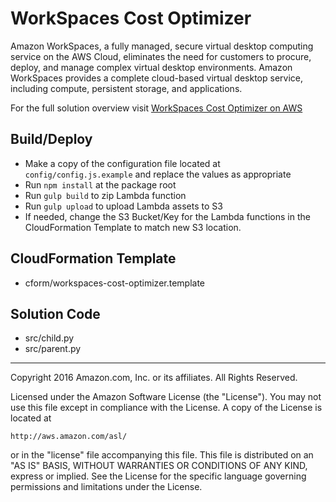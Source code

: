 # WorkSpaces Cost Optimizer
Amazon WorkSpaces, a fully managed, secure virtual desktop computing service on the
AWS Cloud, eliminates the need for customers to procure, deploy, and manage complex
virtual desktop environments. Amazon WorkSpaces provides a complete cloud-based
virtual desktop service, including compute, persistent storage, and applications.

For the full solution overview visit [WorkSpaces Cost Optimizer on AWS](https://aws.amazon.com/answers/account-management/workspaces-cost-optimizer)

## Build/Deploy
* Make a copy of the configuration file located at `config/config.js.example` and replace the values as appropriate
* Run `npm install` at the package root
* Run `gulp build` to zip Lambda function
* Run `gulp upload` to upload Lambda assets to S3
* If needed, change the S3 Bucket/Key for the Lambda functions in the CloudFormation Template to match new S3 location.

## CloudFormation Template
- cform/workspaces-cost-optimizer.template

## Solution Code
- src/child.py
- src/parent.py

***

Copyright 2016 Amazon.com, Inc. or its affiliates. All Rights Reserved.

Licensed under the Amazon Software License (the "License"). You may not use this file except in compliance with the License. A copy of the License is located at

    http://aws.amazon.com/asl/

or in the "license" file accompanying this file. This file is distributed on an "AS IS" BASIS, WITHOUT WARRANTIES OR CONDITIONS OF ANY KIND, express or implied. See the License for the specific language governing permissions and limitations under the License.
